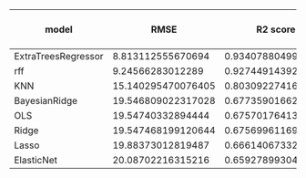 model|RMSE|R2 score|# of features used|time
---|---|---|---|---
ExtraTreesRegressor|8.813112555670694|0.9340788049962448|29|7.110998630523682
rff|9.24566283012289|0.9274491439271412|29|26.4234139919281
KNN|15.140295470076405|0.8030922741662618|14|0.1067321300506591
BayesianRidge|19.546809022317028|0.6773590166242401|30|0.0239362716674804
OLS|19.54740332894444|0.6757017641339337|29|0.0199475288391113
Ridge|19.547468199120644|0.6756996116926852|29|0.0139620304107666
Lasso|19.88373012819487|0.6661406733249355|30|0.7160835266113281
ElasticNet|20.08702216315216|0.6592789930413578|30|0.6771893501281738
